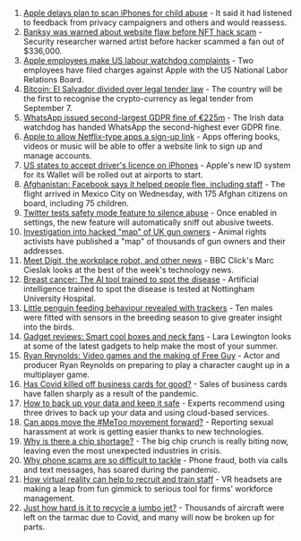 1. [Apple delays plan to scan iPhones for child abuse](https://www.bbc.co.uk/news/technology-58433647?at_medium=RSS&at_campaign=KARANGA) - It said it had listened to feedback from privacy campaigners and others and would reassess.
2. [Banksy was warned about website flaw before NFT hack scam](https://www.bbc.co.uk/news/technology-58437753?at_medium=RSS&at_campaign=KARANGA) - Security researcher warned artist before hacker scammed a fan out of $336,000.
3. [Apple employees make US labour watchdog complaints](https://www.bbc.co.uk/news/technology-58426226?at_medium=RSS&at_campaign=KARANGA) - Two employees have filed charges against Apple with the US National Labor Relations Board.
4. [Bitcoin: El Salvador divided over legal tender law](https://www.bbc.co.uk/news/technology-58438525?at_medium=RSS&at_campaign=KARANGA) - The country will be the first to recognise the crypto-currency as legal tender from September 7.
5. [WhatsApp issued second-largest GDPR fine of €225m](https://www.bbc.co.uk/news/technology-58422465?at_medium=RSS&at_campaign=KARANGA) - The Irish data watchdog has handed WhatsApp the second-highest ever GDPR fine.
6. [Apple to allow Netflix-type apps a sign-up link](https://www.bbc.co.uk/news/technology-58420234?at_medium=RSS&at_campaign=KARANGA) - Apps offering books, videos or music will be able to offer a website link to sign up and manage accounts.
7. [US states to accept driver's licence on iPhones](https://www.bbc.co.uk/news/technology-58422469?at_medium=RSS&at_campaign=KARANGA) - Apple's new ID system for its Wallet will be rolled out at airports to start.
8. [Afghanistan: Facebook says it helped people flee, including staff](https://www.bbc.co.uk/news/business-58417231?at_medium=RSS&at_campaign=KARANGA) - The flight arrived in Mexico City on Wednesday, with 175 Afghan citizens on board, including 75 children.
9. [Twitter tests safety mode feature to silence abuse](https://www.bbc.co.uk/news/technology-58408781?at_medium=RSS&at_campaign=KARANGA) - Once enabled in settings, the new feature will automatically sniff out abusive tweets.
10. [Investigation into hacked "map" of UK gun owners](https://www.bbc.co.uk/news/technology-58413847?at_medium=RSS&at_campaign=KARANGA) - Animal rights activists have published a "map" of thousands of gun owners and their addresses.
11. [Meet Digit, the workplace robot, and other news](https://www.bbc.co.uk/news/technology-58438225?at_medium=RSS&at_campaign=KARANGA) - BBC Click's Marc Cieslak looks at the best of the week's technology news.
12. [Breast cancer: The AI tool trained to spot the disease](https://www.bbc.co.uk/news/technology-58158657?at_medium=RSS&at_campaign=KARANGA) - Artificial intelligence trained to spot the disease is tested at Nottingham University Hospital.
13. [Little penguin feeding behaviour revealed with trackers](https://www.bbc.co.uk/news/technology-58116149?at_medium=RSS&at_campaign=KARANGA) - Ten males were fitted with sensors in the breeding season to give greater insight into the birds.
14. [Gadget reviews: Smart cool boxes and neck fans](https://www.bbc.co.uk/news/technology-58255398?at_medium=RSS&at_campaign=KARANGA) - Lara Lewington looks at some of the latest gadgets to help make the most of your summer.
15. [Ryan Reynolds: Video games and the making of Free Guy](https://www.bbc.co.uk/news/technology-58245604?at_medium=RSS&at_campaign=KARANGA) - Actor and producer Ryan Reynolds on preparing to play a character caught up in a multiplayer game.
16. [Has Covid killed off business cards for good?](https://www.bbc.co.uk/news/business-58419842?at_medium=RSS&at_campaign=KARANGA) - Sales of business cards have fallen sharply as a result of the pandemic.
17. [How to back up your data and keep it safe](https://www.bbc.co.uk/news/business-58050387?at_medium=RSS&at_campaign=KARANGA) - Experts recommend using three drives to back up your data and using cloud-based services.
18. [Can apps move the #MeToo movement forward?](https://www.bbc.co.uk/news/business-58260533?at_medium=RSS&at_campaign=KARANGA) - Reporting sexual harassment at work is getting easier thanks to new technologies.
19. [Why is there a chip shortage?](https://www.bbc.co.uk/news/business-58230388?at_medium=RSS&at_campaign=KARANGA) - The big chip crunch is really biting now, leaving even the most unexpected industries in crisis.
20. [Why phone scams are so difficult to tackle](https://www.bbc.co.uk/news/business-58254354?at_medium=RSS&at_campaign=KARANGA) - Phone fraud, both via calls and text messages, has soared during the pandemic.
21. [How virtual reality can help to recruit and train staff](https://www.bbc.co.uk/news/business-57805093?at_medium=RSS&at_campaign=KARANGA) - VR headsets are making a leap from fun gimmick to serious tool for firms' workforce management.
22. [Just how hard is it to recycle a jumbo jet?](https://www.bbc.co.uk/news/business-57983174?at_medium=RSS&at_campaign=KARANGA) - Thousands of aircraft were left on the tarmac due to Covid, and many will now be broken up for parts.
